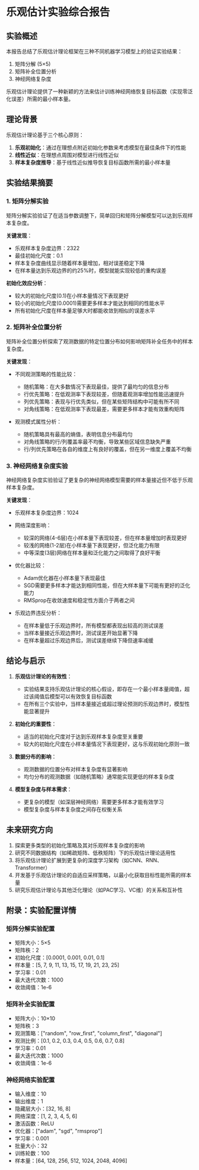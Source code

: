 # 乐观估计实验综合报告

## 实验概述

本报告总结了乐观估计理论框架在三种不同机器学习模型上的验证实验结果：
1. 矩阵分解 (5×5)
2. 矩阵补全位置分析
3. 神经网络复杂度

乐观估计理论提供了一种新颖的方法来估计训练神经网络恢复目标函数（实现零泛化误差）所需的最小样本量。

## 理论背景

乐观估计理论基于三个核心原则：
1. **乐观初始化**：通过在理想点附近初始化参数来考虑模型在最佳条件下的性能
2. **线性近似**：在理想点周围对模型进行线性近似
3. **样本复杂度推导**：基于线性近似推导恢复目标函数所需的最小样本量

## 实验结果摘要

### 1. 矩阵分解实验

矩阵分解实验验证了在适当参数调整下，简单回归和矩阵分解模型可以达到乐观样本复杂度。

**关键发现**：
- 乐观样本复杂度边界：2322
- 最佳初始化尺度：0.1
- 样本复杂度曲线显示随着样本量增加，相对误差稳定下降
- 在样本量达到乐观边界的约25%时，模型就能实现较低的重构误差

**初始化效应分析**：
- 较大的初始化尺度(0.1)在小样本量情况下表现更好
- 较小的初始化尺度(0.0001)需要更多样本才能达到相同的性能水平
- 所有初始化尺度在样本量足够大时都能收敛到相似的误差水平

### 2. 矩阵补全位置分析

矩阵补全位置分析探索了观测数据的特定位置分布如何影响矩阵补全任务中的样本复杂度。

**关键发现**：
- 不同观测策略的性能比较：
  - 随机策略：在大多数情况下表现最佳，提供了最均匀的信息分布
  - 行优先策略：在低观测率下表现较差，但随着观测率增加性能迅速提升
  - 列优先策略：表现与行优先类似，但在某些矩阵结构中可能有所不同
  - 对角线策略：在低观测率下表现最差，需要更多样本才能有效重构矩阵

- 观测模式属性分析：
  - 随机策略具有最高的熵值，表明信息分布最均匀
  - 对角线策略的行/列覆盖率最不均衡，导致某些区域信息缺失严重
  - 行/列优先策略在各自的维度上有良好的覆盖，但在另一维度上覆盖不均衡

### 3. 神经网络复杂度实验

神经网络复杂度实验验证了更复杂的神经网络模型需要的样本量接近但不低于乐观样本复杂度。

**关键发现**：
- 乐观样本复杂度边界：1024
- 网络深度影响：
  - 较深的网络(4-6层)在小样本量下表现较差，但在样本量增加时表现更好
  - 较浅的网络(1-2层)在小样本量下表现更好，但泛化能力有限
  - 中等深度(3层)网络在样本量和泛化能力之间取得了良好平衡

- 优化器比较：
  - Adam优化器在小样本量下表现最佳
  - SGD需要更多样本才能达到相同性能，但在大样本量下可能有更好的泛化能力
  - RMSprop在收敛速度和稳定性方面介于两者之间

- 乐观边界违反分析：
  - 在样本量低于乐观边界时，所有模型都表现出较高的测试误差
  - 当样本量接近乐观边界时，测试误差开始显著下降
  - 在样本量超过乐观边界后，测试误差继续下降但速率减缓

## 结论与启示

1. **乐观估计理论的有效性**：
   - 实验结果支持乐观估计理论的核心假设，即存在一个最小样本量阈值，超过该阈值后模型可以有效恢复目标函数
   - 在所有三个实验中，当样本量接近或超过理论预测的乐观边界时，模型性能显著提升

2. **初始化的重要性**：
   - 适当的初始化尺度对于达到乐观样本复杂度至关重要
   - 较大的初始化尺度在小样本量情况下表现更好，这与乐观初始化原则一致

3. **数据分布的影响**：
   - 观测数据的位置分布对样本复杂度有显著影响
   - 均匀分布的观测数据（如随机策略）通常能实现更低的样本复杂度

4. **模型复杂度与样本需求**：
   - 更复杂的模型（如深层神经网络）需要更多样本才能有效学习
   - 模型复杂度与样本复杂度之间存在权衡关系

## 未来研究方向

1. 探索更多类型的初始化策略及其对乐观样本复杂度的影响
2. 研究不同数据结构（如稀疏矩阵、低秩矩阵）下的乐观估计理论适用性
3. 将乐观估计理论扩展到更复杂的深度学习架构（如CNN、RNN、Transformer）
4. 开发基于乐观估计理论的自适应采样策略，以最小化获取目标性能所需的样本量
5. 研究乐观估计理论与其他泛化理论（如PAC学习、VC维）的关系和互补性

## 附录：实验配置详情

### 矩阵分解实验配置
- 矩阵大小：5×5
- 矩阵秩：2
- 初始化尺度：[0.0001, 0.001, 0.01, 0.1]
- 样本量：[5, 7, 9, 11, 13, 15, 17, 19, 21, 23, 25]
- 学习率：0.01
- 最大迭代次数：1000
- 收敛阈值：1e-6

### 矩阵补全实验配置
- 矩阵大小：10×10
- 矩阵秩：3
- 观测策略：["random", "row_first", "column_first", "diagonal"]
- 观测比例：[0.1, 0.2, 0.3, 0.4, 0.5, 0.6, 0.7, 0.8]
- 学习率：0.01
- 最大迭代次数：1000
- 收敛阈值：1e-6

### 神经网络实验配置
- 输入维度：10
- 输出维度：1
- 隐藏层大小：[32, 16, 8]
- 网络深度：[1, 2, 3, 4, 5, 6]
- 激活函数：ReLU
- 优化器：["adam", "sgd", "rmsprop"]
- 学习率：0.001
- 批量大小：32
- 训练轮数：100
- 样本量：[64, 128, 256, 512, 1024, 2048, 4096]